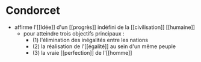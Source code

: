 # Condorcet

- affirme l'[[Idée]] d'un [[progrès]] indéfini de la [[civilisation]] [[humaine]]
    - pour atteindre trois objectifs principaux :
      - (1) l'élimination des inégalités entre les nations
      - (2) la réalisation de l'[[égalité]] au sein d'un même peuple
      - (3) la vraie [[perfection]] de l'[[homme]]

